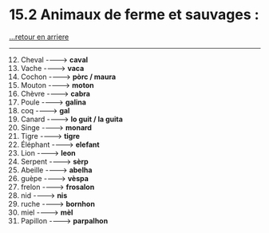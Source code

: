 # 15.2 Animaux de ferme et sauvages : 

[...retour en arriere](../../../menu_fiches.md)

---

12. Cheval  ----> **caval**
13. Vache  ----> **vaca**
14. Cochon  ----> **pòrc / maura**
15. Mouton  ----> **moton**
16. Chèvre  ----> **cabra**
17. Poule  ----> **galina**
18. coq ----> **gal**
19. Canard  ----> **lo guit / la guita**
20. Singe  ----> **monard**
21. Tigre  ----> **tigre**
22. Éléphant  ----> **elefant**
23. Lion  ----> **leon**
24. Serpent  ----> **sèrp**
25. Abeille  ----> **abelha**
26. guèpe ----> **vèspa**
27. frelon ----> **frosalon**
28. nid ----> **nis**
29. ruche ----> **bornhon**
30. miel ----> **mèl**
31. Papillon  ----> **parpalhon**